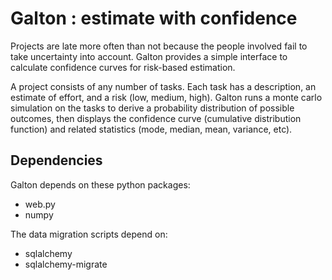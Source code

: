 Galton : estimate with confidence
=================================

Projects are late more often than not because the people involved fail to take uncertainty into account.
Galton provides a simple interface to calculate confidence curves for risk-based estimation.

A project consists of any number of tasks. Each task has a description, an estimate of effort, 
and a risk (low, medium, high). Galton runs a monte carlo simulation on the tasks to derive a 
probability distribution of possible outcomes, then displays the confidence curve (cumulative 
distribution function) and related statistics (mode, median, mean, variance, etc).

Dependencies
------------

Galton depends on these python packages:

 * web.py
 * numpy
 
The data migration scripts depend on:

 * sqlalchemy
 * sqlalchemy-migrate
 

